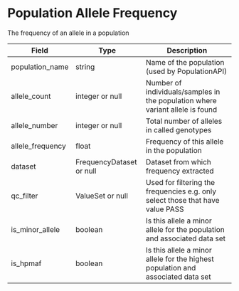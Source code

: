 # Population Allele Frequency

The frequency of an allele in a population

| Field             | Type            | Description
|-------------------|-----------------|---------------------
| population_name        | string          | Name of the population (used by PopulationAPI)
| allele_count      | integer or null | Number of individuals/samples in the population where variant allele is found
| allele_number     | integer or null | Total number of alleles in called genotypes
| allele_frequency  | float   | Frequency of this allele in the population
| dataset           | FrequencyDataset or null| Dataset from which frequency extracted
| qc_filter            | ValueSet or null | Used for filtering the frequencies e.g. only select those that have value PASS
| is_minor_allele      | boolean   | Is this allele a minor allele for the population and associated data set
| is_hpmaf             | boolean  | Is this allele a minor allele for the highest population and associated data set















